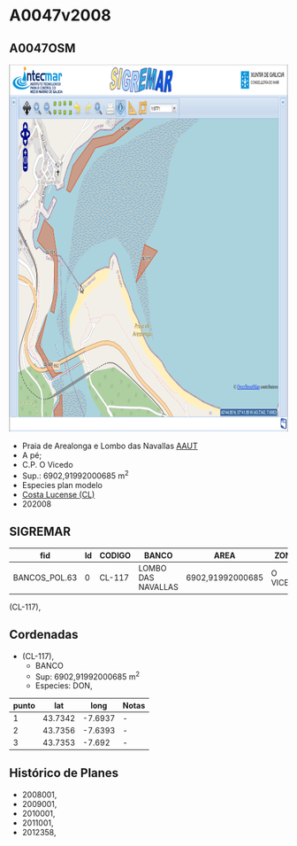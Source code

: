 
# A0047v2008

## A0047OSM

<img src="https://raw.githubusercontent.com/galirema/galirema-notas/gh-pages/en/pages/uploads/images/A0047OSM.png" alt="A0047OSM" width="824" height="663">


* Praia de Arealonga e Lombo das Navallas [AAUT](ZonasDeProduccionAAUT.md)
* A pé;
* C.P. O Vicedo
* Sup.:  6902,91992000685 m<sup>2</sup>
* Especies plan modelo
* [Costa Lucense (CL)](zp-CL.md)
* 202008


## SIGREMAR

|fid|Id|CODIGO|BANCO|AREA|ZONA|CONFRARIA|REXIMEN|MODALIDADE|PROVINCIA|ESP\_OBXET|ESP_SECUND|X|Y
|---|--|------|-----|----|----|---------|-------|----------|---------|---------|----------|-|-|
|BANCOS_POL.63|0|CL-117|LOMBO DAS NAVALLAS|6902,91992000685|O VICEDO|O VICEDO|AUTORIZACION|PE|LUGO|DON,|SC|605259.0|4843276.0|


(CL-117),

## Cordenadas

* (CL-117),
	* BANCO
	* Sup: 6902,91992000685 m<sup>2</sup>
	* Especies: DON,


|punto|lat|long|Notas|
|-----|---|----|-----|
|1|43.7342|-7.6937|-|
|2|43.7356|-7.6393|-|
|3|43.7353|-7.692|-|





## Histórico de Planes


+ 2008001,
+ 2009001,
+ 2010001,
+ 2011001,
+ 2012358,


